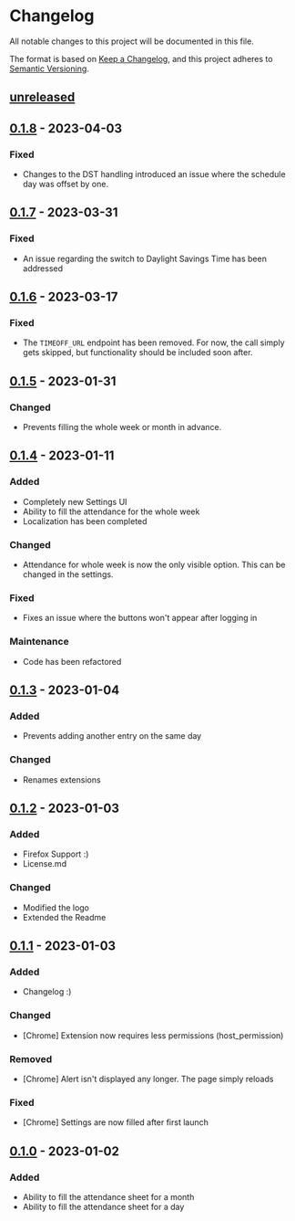 # Changelog

All notable changes to this project will be documented in this file.

The format is based on [Keep a Changelog](https://keepachangelog.com/en/1.0.0/),
and this project adheres to [Semantic Versioning](https://semver.org/spec/v2.0.0.html).

## [unreleased]

## [0.1.8] - 2023-04-03

### Fixed

- Changes to the DST handling introduced an issue where the schedule day was offset by one.

## [0.1.7] - 2023-03-31

### Fixed

- An issue regarding the switch to Daylight Savings Time has been addressed

## [0.1.6] - 2023-03-17

### Fixed

- The `TIMEOFF_URL` endpoint has been removed. For now, the call simply gets skipped, but functionality should be included soon after.

## [0.1.5] - 2023-01-31

### Changed

- Prevents filling the whole week or month in advance.

## [0.1.4] - 2023-01-11

### Added

- Completely new Settings UI
- Ability to fill the attendance for the whole week
- Localization has been completed

### Changed

- Attendance for whole week is now the only visible option. This can be changed in the settings.

### Fixed

- Fixes an issue where the buttons won't appear after logging in

### Maintenance

- Code has been refactored

## [0.1.3] - 2023-01-04

### Added

- Prevents adding another entry on the same day

### Changed

- Renames extensions

## [0.1.2] - 2023-01-03

### Added

- Firefox Support :)
- License.md

### Changed

- Modified the logo
- Extended the Readme

## [0.1.1] - 2023-01-03

### Added

- Changelog :)

### Changed

- [Chrome] Extension now requires less permissions (host_permission)

### Removed

- [Chrome] Alert isn't displayed any longer. The page simply reloads

### Fixed

- [Chrome] Settings are now filled after first launch

## [0.1.0] - 2023-01-02

### Added

- Ability to fill the attendance sheet for a month
- Ability to fill the attendance sheet for a day

[unreleased]: https://github.com/DanielGilbert/kenBuddy/compare/v0.1.8...HEAD
[0.1.8]: https://github.com/DanielGilbert/kenBuddy/compare/v0.1.7...v0.1.8
[0.1.7]: https://github.com/DanielGilbert/kenBuddy/compare/v0.1.6...v0.1.7
[0.1.6]: https://github.com/DanielGilbert/kenBuddy/compare/v0.1.5...v0.1.6
[0.1.5]: https://github.com/DanielGilbert/kenBuddy/compare/v0.1.4...v0.1.5
[0.1.4]: https://github.com/DanielGilbert/kenBuddy/compare/v0.1.3...v0.1.4
[0.1.3]: https://github.com/DanielGilbert/kenBuddy/compare/v0.1.1...v0.1.3
[0.1.2]: https://github.com/DanielGilbert/kenBuddy/compare/v0.1.1...v0.1.2
[0.1.1]: https://github.com/DanielGilbert/kenBuddy/compare/v0.1.0...v0.1.1
[0.1.0]: https://github.com/DanielGilbert/kenBuddy/releases/tag/v0.1.0